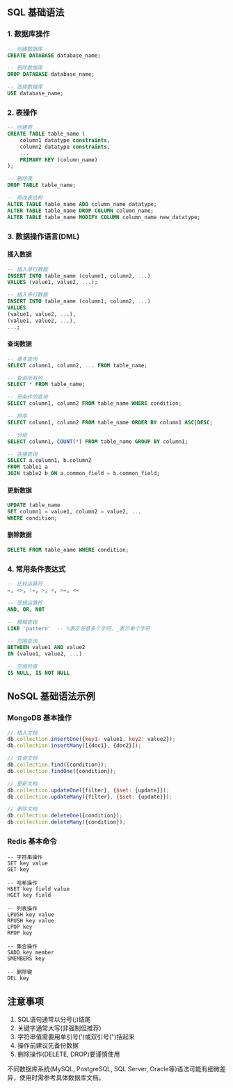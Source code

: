 
## SQL 基础语法

### 1. 数据库操作
```sql
-- 创建数据库
CREATE DATABASE database_name;

-- 删除数据库
DROP DATABASE database_name;

-- 选择数据库
USE database_name;
```

### 2. 表操作
```sql
-- 创建表
CREATE TABLE table_name (
    column1 datatype constraints,
    column2 datatype constraints,
    ...
    PRIMARY KEY (column_name)
);

-- 删除表
DROP TABLE table_name;

-- 修改表结构
ALTER TABLE table_name ADD column_name datatype;
ALTER TABLE table_name DROP COLUMN column_name;
ALTER TABLE table_name MODIFY COLUMN column_name new_datatype;
```

### 3. 数据操作语言(DML)

#### 插入数据
```sql
-- 插入单行数据
INSERT INTO table_name (column1, column2, ...) 
VALUES (value1, value2, ...);

-- 插入多行数据
INSERT INTO table_name (column1, column2, ...) 
VALUES 
(value1, value2, ...),
(value1, value2, ...),
...;
```

#### 查询数据
```sql
-- 基本查询
SELECT column1, column2, ... FROM table_name;

-- 查询所有列
SELECT * FROM table_name;

-- 带条件的查询
SELECT column1, column2 FROM table_name WHERE condition;

-- 排序
SELECT column1, column2 FROM table_name ORDER BY column1 ASC|DESC;

-- 分组
SELECT column1, COUNT(*) FROM table_name GROUP BY column1;

-- 连接查询
SELECT a.column1, b.column2 
FROM table1 a 
JOIN table2 b ON a.common_field = b.common_field;
```

#### 更新数据
```sql
UPDATE table_name 
SET column1 = value1, column2 = value2, ...
WHERE condition;
```

#### 删除数据
```sql
DELETE FROM table_name WHERE condition;
```

### 4. 常用条件表达式
```sql
-- 比较运算符
=, <>, !=, >, <, >=, <=

-- 逻辑运算符
AND, OR, NOT

-- 模糊查询
LIKE 'pattern'  -- %表示任意多个字符，_表示单个字符

-- 范围查询
BETWEEN value1 AND value2
IN (value1, value2, ...)

-- 空值检查
IS NULL, IS NOT NULL
```

## NoSQL 基础语法示例

### MongoDB 基本操作
```javascript
// 插入文档
db.collection.insertOne({key1: value1, key2: value2});
db.collection.insertMany([{doc1}, {doc2}]);

// 查询文档
db.collection.find({condition});
db.collection.findOne({condition});

// 更新文档
db.collection.updateOne({filter}, {$set: {update}});
db.collection.updateMany({filter}, {$set: {update}});

// 删除文档
db.collection.deleteOne({condition});
db.collection.deleteMany({condition});
```

### Redis 基本命令
```redis
-- 字符串操作
SET key value
GET key

-- 哈希操作
HSET key field value
HGET key field

-- 列表操作
LPUSH key value
RPUSH key value
LPOP key
RPOP key

-- 集合操作
SADD key member
SMEMBERS key

-- 删除键
DEL key
```

## 注意事项

1. SQL语句通常以分号(;)结尾
2. 关键字通常大写(非强制但推荐)
3. 字符串值需要用单引号(')或双引号(")括起来
4. 操作前建议先备份数据
5. 删除操作(DELETE, DROP)要谨慎使用

不同数据库系统(MySQL, PostgreSQL, SQL Server, Oracle等)语法可能有细微差异，使用时需参考具体数据库文档。